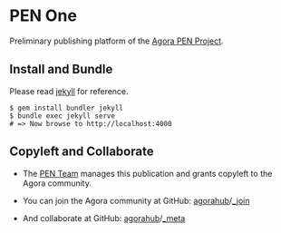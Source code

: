 # PEN One 

Preliminary publishing platform of the [Agora PEN Project](https://github.com/agorahub/AIPs/issues/1).

## Install and Bundle

Please read [jekyll](https://jekyllrb.com) for reference.
 
```
$ gem install bundler jekyll
$ bundle exec jekyll serve
# => Now browse to http://localhost:4000
```

## Copyleft and Collaborate

- The [PEN Team][pen-team] manages this publication and grants copyleft to the Agora community.

- You can join the Agora community at GitHub:
[agorahub][agora-hub]/[_join](https://github.com/agorahub/_join)

- And collaborate at GitHub:
[agorahub][agora-hub]/[_meta](https://github.com/agorahub/_meta)


[agora-hub]: https://github.com/agorahub
[pen-team]: https://github.com/orgs/agorahub/teams/pen
